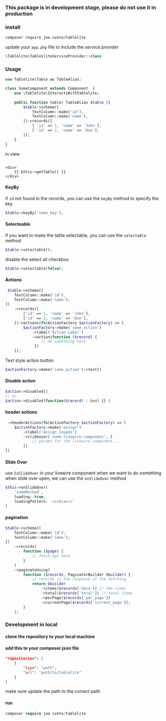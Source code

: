 ### This package is in development stage, please do not use it in production

### install
```bash
composer require joe.szeto/tablelite
```

update your ```app.php```  file to include the service provider
```php
\Tablelite\TablesliteServiceProvider::class
```


### Usage

```php
use Tablelite\Table as TableAlias;

class SomeComponent extends Component  {
    use \Tablelite\InteractsWithTablelite;
    
    public function table( TableAlias $table ){
        $table->schema([
            TextColumn::make('id'),
            TextColumn::make('name'),
        ])->records([
            [ 'id' => 1, 'name' => 'John'],
            [ 'id' => 2, 'name' => 'Doe'],
        ]);
    }
}
```

in view

```bladehtml

<div>
    {{ $this->getTable() }}
</div>
```

#### KeyBy
if ```id``` not found in the records, you can use the ```keyBy``` method to specify the key
```php
$table->keyBy('some_key');
```

#### Selecteable
if you want to make the table selectable, you can use the ```selectable``` method
```php
$table->selectable();
```
disable the select all checkbox
```php
$table->selectable(false);
```

#### Actions
```php
 $table->schema([
    TextColumn::make('id'),
    TextColumn::make('name'),
])
    ->records([
        ['id' => 1, 'name' => 'John'],
        ['id' => 2, 'name' => 'Doe'],
    ])->actions(fn(ActionFactory $actionFactory) => [
        $actionFactory->make('some_action')
            ->label('Action Label')
            ->action(function ($record) {
                // do something here
             })
    ]);

```
Text style action button
```php
$actionFactory->make('some_action')->text()
```

#### Disable action
```php
$action->disabled()
// or
$action->disabled(function($record) : bool {} )
```

#### header actions
```php
 ->headerActions(fn(ActionFactory $actionFactory) => [
    $actionFactory->make('assign')
        ->label('Assign Coupon')
        ->slideover('some-livewire-component', [
            // params for the livewire component...
        ])
])
```

#### Slide Over
use ``` IsSlideOver ``` in your livewire component
when we want to do something when slide over open,
we can use the ```onSlideOver``` method
```php
$this->onSlideOver(
    'someMethod',
    loading: true,
    loadingPattern: 'cccb|accc'
)
```

#### pagination
```php
$table->schema([
    TextColumn::make('id'),
    TextColumn::make('name'),
])
    ->records(
        function ($page) {
            // fetch api here
        }
    )
    ->paginateUsing(
        function ($records, PaginatorBuilder $builder) {
            // records is the response of the fetching
            return $builder
                ->items($records['data']) // the items
                ->total($records['total']) // total items
                ->perPage($records['per_page'])
                ->currentPage($records['current_page']);
        }
    );
```

### Development in local

#### clone the repository to your local machine

#### add this to your composer.json file

```json
"repositories": [
    {
        "type": "path",
        "url": "path/to/tablelite"
    }
]
```

make sure update the path to the correct path

#### run
```php
composer require joe.szeto/tablelite
```
